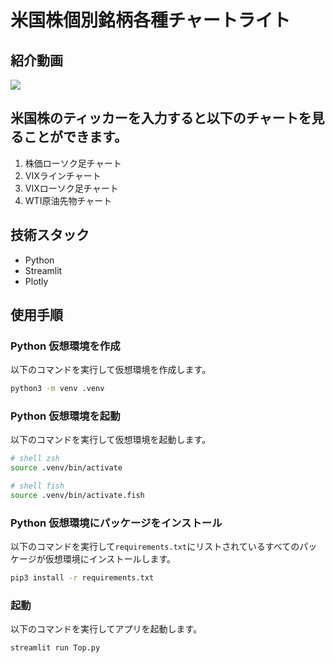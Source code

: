 # 米国株個別銘柄各種チャートライト

## 紹介動画

[![](http://img.youtube.com/vi/rmCL18Jp-9I/0.jpg)](https://www.youtube.com/watch?v=rmCL18Jp-9I)

## 米国株のティッカーを入力すると以下のチャートを見ることができます。

1. 株価ローソク足チャート
2. VIXラインチャート
3. VIXローソク足チャート
4. WTI原油先物チャート

## 技術スタック
- Python
- Streamlit
- Plotly

## 使用手順

### Python 仮想環境を作成

以下のコマンドを実行して仮想環境を作成します。

```bash
python3 -m venv .venv
```

### Python 仮想環境を起動

以下のコマンドを実行して仮想環境を起動します。

```bash
# shell zsh
source .venv/bin/activate

# shell fish
source .venv/bin/activate.fish
```

### Python 仮想環境にパッケージをインストール

以下のコマンドを実行して`requirements.txt`にリストされているすべてのパッケージが仮想環境にインストールします。

```bash
pip3 install -r requirements.txt
```

### 起動

以下のコマンドを実行してアプリを起動します。

```bash
streamlit run Top.py
```
